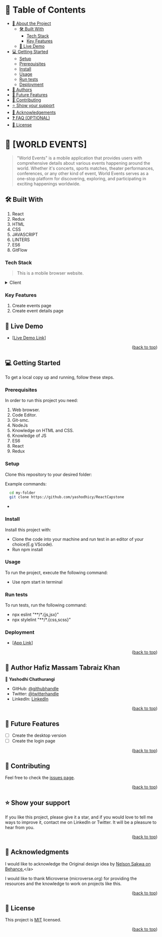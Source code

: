 
<!-- TABLE OF CONTENTS -->

# 📗 Table of Contents

- [📖 About the Project](#about-project)
  - [🛠 Built With](#built-with)
    - [Tech Stack](#tech-stack)
    - [Key Features](#key-features)
   - [🚀 Live Demo](#live-demo)
- [💻 Getting Started](#getting-started)
  - [Setup](#setup)
  - [Prerequisites](#prerequisites)
  - [Install](#install)
  - [Usage](#usage)
  - [Run tests](#run-tests)
  - [Deployment](#triangular_flag_on_post-deployment)
- [👥 Authors](#authors)
- [🔭 Future Features](#future-features)
- [🤝 Contributing](#contributing)
- [⭐️ Show your support](#support)
- [🙏 Acknowledgements](#acknowledgements)
- [❓ FAQ (OPTIONAL)](#faq)
- [📝 License](#license)

<!-- PROJECT DESCRIPTION -->

# 📖 [WORLD EVENTS] <a name="about-project"></a>

> "World Events" is a mobile application that provides users with comprehensive details about various events happening around the world. Whether it's concerts, sports matches, theater performances, conferences, or any other kind of event, World Events serves as a one-stop platform for discovering, exploring, and participating in exciting happenings worldwide.

## 🛠 Built With <a name="React"></a>

1. React
2. Redux
3. HTML
4. CSS
5. JAVASCRIPT
6. LINTERS
7. ES6
8. GitFlow

### Tech Stack <a name="Front end"></a>

> This is a mobile browser website.


<details>
  <summary>Client</summary>
  <ul>
    <li><a href="https://react.dev/">React</a></li>
    <li><a href="https://redux.js.org/">Redux</a></li>
  </ul>
</details>

<!-- Features -->
### Key Features 

1. Create events page
2. Create event details page

<!-- LIVE DEMO -->

## 🚀 Live Demo <a name="https://worldevents.netlify.app/"></a>


- [[Live Demo Link](https://drive.google.com/file/d/1Ajl6YYj82RQ-DxQ3N3guF29xGApf8BSz/view?usp=sharing)]

<p align="right">(<a href="#readme-top">back to top</a>)</p>

<!-- GETTING STARTED -->

## 💻 Getting Started <a name="getting-started"></a>

To get a local copy up and running, follow these steps.

### Prerequisites

In order to run this project you need:
1. Web browser.
2. Code Editor.
3. Git-smc.
4. NodeJs
5. Knowledge on HTML and CSS.
6. Knowledge of JS
7. ES6
8. React
9. Redux

### Setup

Clone this repository to your desired folder:


Example commands:

```sh
  cd my-folder
  git clone https://github.com/yashodhicy/ReactCapstone
```
-

### Install

Install this project with:

- Clone the code into your machine and run test in an editor of your choice(E.g VScode).
- Run npm install

### Usage

To run the project, execute the following command:

- Use npm start in terminal

### Run tests

To run tests, run the following command:

- npx eslint "**/*.{js,jsx}"
- npx stylelint "**/*.{css,scss}"

### Deployment

- [[App Link](https://worldevents.netlify.app/)]

<p align="right">(<a href="#readme-top">back to top</a>)</p>

<!-- AUTHORS -->

## 👥 Author <a name="authors">Hafiz Massam Tabraiz Khan</a>

👤 **Yashodhi Chathurangi**

- GitHub: [@githubhandle](https://github.com/yashodhicy)
- Twitter: [@twitterhandle](https://twitter.com/Yashichathucy)
- LinkedIn: [LinkedIn](https://www.linkedin.com/in/yashodhichathurangi/)

<p align="right">(<a href="#readme-top">back to top</a>)</p>

<!-- FUTURE FEATURES -->

## 🔭 Future Features <a name="future-features"></a>

- [ ] Create the desktop version
- [ ] Create the login page

<p align="right">(<a href="#readme-top">back to top</a>)</p>

## 🤝 Contributing <a name="contributing"></a>

Feel free to check the [issues page](https://github.com/yashodhicy/ReactCapstone/issues).

<p align="right">(<a href="#readme-top">back to top</a>)</p>

<!-- SUPPORT -->

## ⭐️ Show your support <a name="support"></a>

If you like this project, please give it a star, and if you would love to tell me ways to improve it, contact me on LinkedIn or Twitter. It will be a pleasure to hear from you.

<p align="right">(<a href="#readme-top">back to top</a>)</p>

<!-- ACKNOWLEDGEMENTS -->

## 🙏 Acknowledgments <a name="acknowledgements"></a>

I would like to acknowledge the Original design idea by [Nelson Sakwa on Behance.](href="https://www.behance.net/sakwadesignstudio")</a>

I would like to thank Microverse (microverse.org) for providing the resources and the knowledge to work on projects like this.

<p align="right">(<a href="#readme-top">back to top</a>)</p>


<!-- LICENSE -->

## 📝 License <a name="license"></a>

This project is [MIT](./LICENSE) licensed.

<p align="right">(<a href="#readme-top">back to top</a>)</p>
